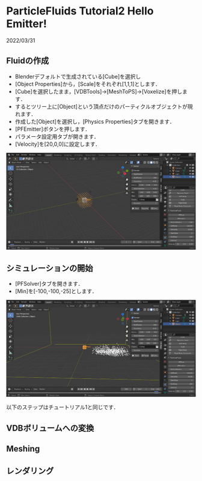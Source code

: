 # ParticleFluids Tutorial2 Hello Emitter!

2022/03/31 

## Fluidの作成

- Blenderデフォルトで生成されている[Cube]を選択し
- [Object Properties]から，[Scale]をそれぞれ[1,1,1]とします．
- [Cube]を選択したまま，[VDBTools]->[MeshToPS]->[Voxelize]を押します．
- するとツリー上に[Object]という頂点だけのパーティクルオブジェクトが現れます．
- 作成した[Object]を選択し，[Physics Properties]タブを開きます．
- [PFEmitter]ボタンを押します．
- パラメータ設定用タブが開きます．
- [Velocity]を[20,0,0]に設定します．

![Emitter](./images/Emitter.png) 

## シミュレーションの開始
- [PFSolver]タブを開きます．
- [Min]を[-100,-100,-25]とします．

![Start](./images/Start.png) 

以下のステップはチュートリアル1と同じです．

## VDBボリュームへの変換

## Meshing

## レンダリング

